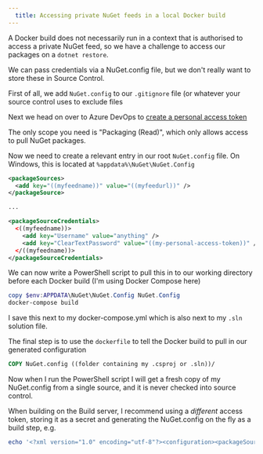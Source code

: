 ```yaml
---
  title: Accessing private NuGet feeds in a local Docker build
---
```


A Docker build does not necessarily run in a context that is authorised to access a private NuGet feed, 
so we have a challenge to access our packages on a `dotnet restore`.

We can pass credentials via a NuGet.config file, but we don't really want to store these in Source Control.

First of all, we add `NuGet.config` to our `.gitignore` file (or whatever your source control uses to exclude files

Next we head on over to Azure DevOps to [create a personal access token](https://docs.microsoft.com/en-us/azure/devops/organizations/accounts/use-personal-access-tokens-to-authenticate)

The only scope you need is "Packaging (Read)", which only allows access to pull NuGet packages.

Now we need to create a relevant entry in our root `NuGet.config` file. On Windows, this is located at `%appdata%\NuGet\NuGet.Config`

```xml
<packageSources>
  <add key="((myfeedname))" value="((myfeedurl))" />
</packageSource>

...

<packageSourceCredentials>
  <((myfeedname))>
    <add key="Username" value="anything" />
    <add key="ClearTextPassword" value="((my-personal-access-token))" />
  </((myfeedname))>
</packageSourceCredentials>
```

We can now write a PowerShell script to pull this in to our working directory before each Docker build (I'm using Docker Compose here)

```powershell
copy $env:APPDATA\NuGet\NuGet.Config NuGet.Config
docker-compose build
```

I save this next to my docker-compose.yml which is also next to my `.sln` solution file.

The final step is to use the `dockerfile` to tell the Docker build to pull in our generated configuration

```dockerfile
COPY NuGet.config ((folder containing my .csproj or .sln))/
```

Now when I run the PowerShell script I will get a fresh copy of my NuGet.config from a single source, 
and it is never checked into source control.

When building on the Build server, I recommend using a *different* access token, storing it as a secret and generating the NuGet.config 
on the fly as a build step, e.g.

```powershell
echo '<?xml version="1.0" encoding="utf-8"?><configuration><packageSources><add key="MyFeed" value="$(NuGet-Feed)" /></packageSources><packageSourceCredentials><MyFeed><add key="Username" value="Anything" /><add key="ClearTextPassword" value="$(NuGet-PAT)" /></MyFeed></packageSourceCredentials></configuration>' > NuGet.config
```
